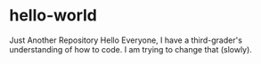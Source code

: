 # hello-world
Just Another Repository
Hello Everyone, I have a third-grader's understanding of how to code. I am trying to change that (slowly). 
